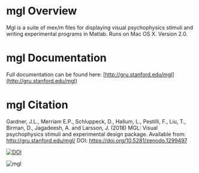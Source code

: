 # mgl Overview

Mgl is a suite of mex/m files for displaying visual psychophysics stimuli and writing experimental programs in Matlab. Runs on Mac OS X. Version 2.0.

# mgl Documentation

Full documentation can be found here: [http://gru.stanford.edu/mgl](http://gru.stanford.edu/mgl)

# mgl Citation

Gardner, J.L., Merriam E.P., Schluppeck, D., Hallum, L., Pestilli, F., Liu, T., Birman, D., Jagadeesh, A. and Larsson, J. (2018) MGL: Visual psychophysics stimuli and experimental design package. Available from: http://gru.stanford.edu/mgl/ DOI: https://doi.org/10.5281/zenodo.1299497

[![DOI](https://zenodo.org/badge/DOI/10.5281/zenodo.1299497.svg)](https://doi.org/10.5281/zenodo.1299497)


![mgl](http://gru.stanford.edu/lib/exe/fetch.php/mgl/mgllogo.png)
